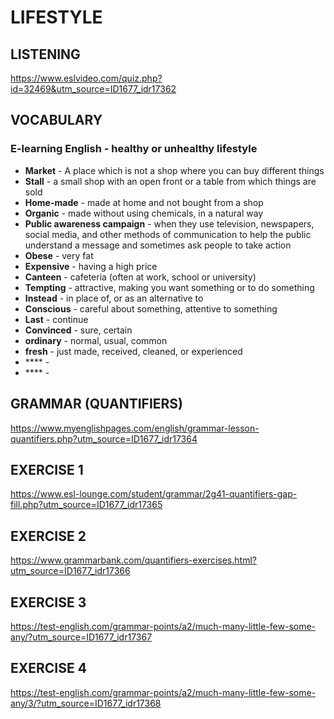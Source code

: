 # LIFESTYLE
## LISTENING
https://www.eslvideo.com/quiz.php?id=32469&utm_source=ID1677_idr17362
## VOCABULARY
### E-learning English - healthy or unhealthy lifestyle
- **Market** - A place which is not a shop where you can buy different things
- **Stall** - a small shop with an open front or a table from which things are sold
- **Home-made** - made at home and not bought from a shop
- **Organic** - made without using chemicals, in a natural way
- **Public awareness campaign** - when they use television, newspapers, social media, and other methods of communication to help the public understand a message and sometimes ask people to take action
- **Obese** - very fat
- **Expensive** - having a high price
- **Canteen** - cafeteria (often at work, school or university)
- **Tempting** - attractive, making you want something or to do something
- **Instead** - in place of, or as an alternative to
- **Conscious** - careful about something, attentive to something
- **Last** - continue
- **Convinced** - sure, certain
- **ordinary** - normal, usual, common
- **fresh** - just made, received, cleaned, or experienced
- **** -
- **** -
## GRAMMAR (QUANTIFIERS)
https://www.myenglishpages.com/english/grammar-lesson-quantifiers.php?utm_source=ID1677_idr17364
## EXERCISE 1
https://www.esl-lounge.com/student/grammar/2g41-quantifiers-gap-fill.php?utm_source=ID1677_idr17365
## EXERCISE 2
https://www.grammarbank.com/quantifiers-exercises.html?utm_source=ID1677_idr17366
## EXERCISE 3
https://test-english.com/grammar-points/a2/much-many-little-few-some-any/?utm_source=ID1677_idr17367
## EXERCISE 4
https://test-english.com/grammar-points/a2/much-many-little-few-some-any/3/?utm_source=ID1677_idr17368